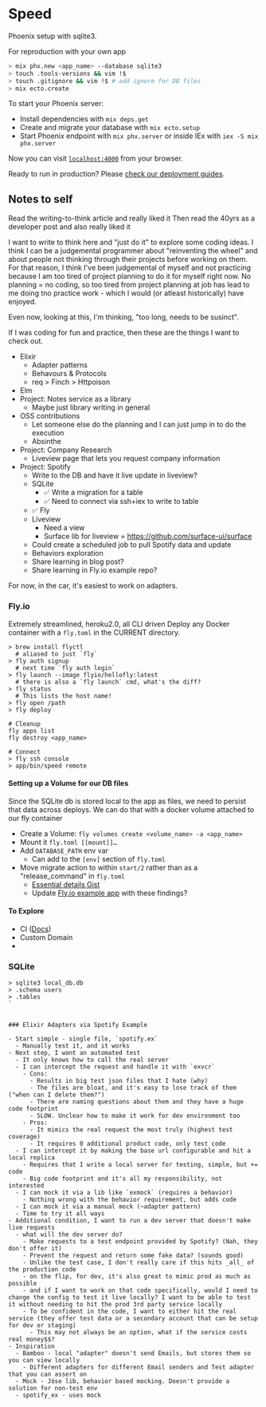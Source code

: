 # Speed

Phoenix setup with sqlite3.

For reproduction with your own app

```bash
> mix phx.new <app_name> --database sqlite3
> touch .tools-versions && vim !$
> touch .gitignore && vim !$ # add ignore for DB files
> mix ecto.create
```

To start your Phoenix server:

- Install dependencies with `mix deps.get`
- Create and migrate your database with `mix ecto.setup`
- Start Phoenix endpoint with `mix phx.server` or inside IEx with `iex -S mix phx.server`

Now you can visit [`localhost:4000`](http://localhost:4000) from your browser.

Ready to run in production? Please [check our deployment guides](https://hexdocs.pm/phoenix/deployment.html).

## Notes to self

Read the writing-to-think article and really liked it
Then read the 40yrs as a developer post and also really liked it

I want to write to think here and "just do it" to explore some coding ideas. I think I can be a judgemental programmer about "reinventing the wheel" and about people not thinking through their projects before working on them. For that reason, I think I've been judgemental of myself and not practicing because I am too tired of project planning to do it for myself right now. No planning = no coding, so too tired from project planning at job has lead to me doing tno practice work - which I would (or atleast historically) have enjoyed.

Even now, looking at this, I'm thinking, "too long, needs to be susinct".

If I was coding for fun and practice, then these are the things I want to check out.

- Elixir
  - Adapter patterns
  - Behavours & Protocols
  - req > Finch > Httpoison
- Elm
- Project: Notes service as a library
  - Maybe just library writing in general
- OSS contributions
  - Let someone else do the planning and I can just jump in to do the execution
  - Absinthe
- Project: Company Research
  - Liveview page that lets you request company information
- Project: Spotify
  - Write to the DB and have it live update in liveview?
  - SQLite
    - ✅ Write a migration for a table
    - ✅ Need to connect via ssh+iex to write to table
  - ✅ Fly
  - Liveview
    - Need a view
    - Surface lib for liveview = https://github.com/surface-ui/surface
  - Could create a scheduled job to pull Spotify data and update
  - Behaviors exploration
  - Share learning in blog post?
  - Share learning in Fly.io example repo?

For now, in the car, it's easiest to work on adapters.

### Fly.io

Extremely streamlined, heroku2.0, all CLI driven
Deploy any Docker container with a `fly.toml` in the CURRENT directory.

```
> brew install flyctl
  # aliased to just `fly`
> fly auth signup
  # next time `fly auth login`
> fly launch --image flyio/hellofly:latest
  # there is also a `fly launch` cmd, what's the diff?
> fly status
  # This lists the host name!
> fly open /path
> fly deploy

# Cleanup
fly apps list
fly destroy <app_name>

# Connect
> fly ssh console
> app/bin/speed remote
```

#### Setting up a Volume for our DB files

Since the SQLite db is stored local to the app as files, we need to persist that data across deploys.
We can do that with a docker volume attached to our fly container

- Create a Volume: `fly volumes create <volume_name> -a <app_name>`
- Mount it `fly.toml [[mount]]…`
- Add `DATABASE_PATH` env var
  - Can add to the `[env]` section of `fly.toml`
- Move migrate action to within `start/2` rather than as a "release_command" in `fly.toml`
  - [Essential details Gist](https://gist.github.com/mcrumm/98059439c673be7e0484589162a54a01)
  - Update [Fly.io example app](https://github.com/fly-apps/hello_elixir_sqlite) with these findings?

#### To Explore

- CI ([Docs](https://fly.io/docs/hands-on/next))
- Custom Domain
-

### SQLite

```
> sqlite3 local_db.db
> .schema users
> .tables
`


### Elixir Adapters via Spotify Example

- Start simple - single file, `spotify.ex`
  - Manually test it, and it works
- Next step, I want an automated test
  - It only knows how to call the real server
  - I can intercept the request and handle it with `exvcr`
    - Cons:
      - Results in big test json files that I hate (why)
      - The files are bloat, and it's easy to lose track of them ("when can I delete them?")
      - There are naming questions about them and they have a huge code footprint
      - SLOW. Unclear how to make it work for dev environment too
    - Pros:
      - It mimics the real request the most truly (highest test coverage)
      - It requires 0 additional product code, only test code
  - I can intercept it by making the base url configurable and hit a local replica
    - Requires that I write a local server for testing, simple, but += code
    - Big code footprint and it's all my responsibility, not interested
  - I can mock it via a lib like `exmock` (requires a behavior)
    - Nothing wrong with the behavior requirement, but adds code
  - I can mock it via a manual mock (~adapter pattern)
  - Time to try it all ways
- Additional condition, I want to run a dev server that doesn't make live requests
  - what will the dev server do?
    - Make requests to a test endpoint provided by Spotify? (Nah, they don't offer it)
    - Prevent the request and return some fake data? (sounds good)
    - Unlike the test case, I don't really care if this hits _all_ of the production code
    - on the flip, for dev, it's also great to mimic prod as much as possible
    - and if I want to work on that code specifically, would I need to change the config to test it live locally? I want to be able to test it without needing to hit the prod 3rd party service locally
    - To be confident in the code, I want to either hit the real service (they offer test data or a secondary account that can be setup for dev or staging)
      - This may not always be an option, what if the service costs real money$$?
- Inspiration
  - Bamboo - local "adapter" doesn't send Emails, but stores them so you can view locally
    - Different adapters for different Email senders and Test adapter that you can assert on
  - Mock - Jóse lib, behavior based mocking. Doesn't provide a solution for non-test env
  - spotify_ex - uses mock
```
